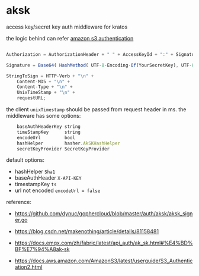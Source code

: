 # aksk
access key/secret key auth middleware for kratos

the logic behind can refer [ amazon s3 authentication](https://docs.aws.amazon.com/AmazonS3/latest/userguide/S3_Authentication2.html)
```javascript

Authorization = AuthorizationHeader + " " + AccessKeyId + ":" + Signature;

Signature = Base64( HashMethod( UTF-8-Encoding-Of(YourSecretKey), UTF-8-Encoding-Of( StringToSign ) ) );

StringToSign = HTTP-Verb + "\n" +
	Content-MD5 + "\n" +
	Content-Type + "\n" +
    UnixTimeStamp + "\n" +
	requestURL;


```
the client `unixTimestamp` should be passed from request header in ms. the middleware has some options:
```javascript
    baseAuthHeaderKey string
	timeStampKey      string
	encodeUrl         bool
	hashHelper        hasher.AkSKHashHelper
	secretKeyProvider SecretKeyProvider
```

default options:
+ hashHelper `Sha1`
+ baseAuthHeader  `X-API-KEY`
+ timestampKey `ts`
+ url not encoded `encodeUrl = false`

reference:
+ https://github.com/dynuc/gophercloud/blob/master/auth/aksk/aksk_signer.go

+ https://blog.csdn.net/makenothing/article/details/81158481

+ https://docs.emqx.com/zh/fabric/latest/api_auth/ak_sk.html#%E4%BD%BF%E7%94%A8ak-sk

+ https://docs.aws.amazon.com/AmazonS3/latest/userguide/S3_Authentication2.html